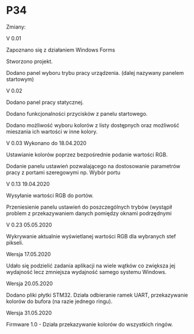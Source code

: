 # P34
Zmiany:

V 0.01 

Zapoznano się z działaniem Windows Forms 

Stworzono projekt.

Dodano panel wyboru trybu pracy urządzenia. (dalej nazywany panelem startowym)


V 0.02

Dodano panel pracy statycznej.

Dodano funkcjonalności przycisków z panelu startowego.

Dodano możliwość wyboru kolorów z listy dostępnych oraz możliwość mieszania ich wartości w inne kolory.


V 0.03 Wykonano do 18.04.2020

Ustawianie kolorów poprzez bezpośrednie podanie wartości RGB.

Dodanie panelu ustawień pozwalającego na dostosowanie parametrów pracy z portami szeregowymi np. Wybór portu

V 0.13 19.04.2020
 
 Wysyłanie wartości RGB do portów.
  
 Przeniesienie panelu ustawień do poszczególnych trybów (wystąpił problem z przekazywaniem danych pomiędzy oknami podrzędnymi 

V 0.23 05.05.2020
 
 Wykrywanie aktualnie wyświetlanej wartości RGB dla wybranych stef pikseli.
 
Wersja 17.05.2020

Udało się podzielić zadania aplikacji na wiele wątków co zwiększa jej wydajność lecz zmniejsza wydajność samego systemu Windows.

Wersja 20.05.2020

Dodano pliki płytki STM32. Działa odbieranie ramek UART, przekazywanie kolorów do bufora (na razie jednego ringu).

Wersja 31.05.2020

Firmware 1.0 - Działa przekazywanie kolorów do wszystkich ringów.
